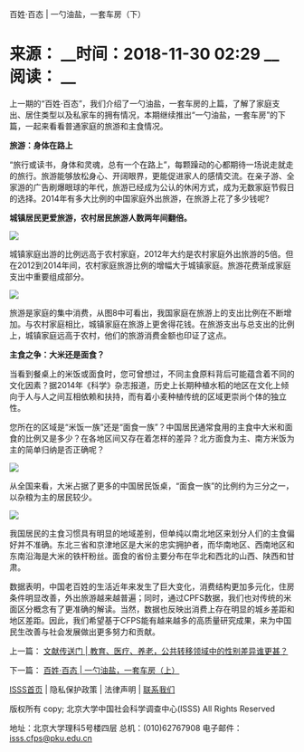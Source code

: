  百姓·百态 | 一勺油盐，一套车房（下）

# 来源： __时间：2018-11-30 02:29 __阅读： __

上一期的“百姓·百态”，我们介绍了一勺油盐，一套车房的上篇，了解了家庭支出、居住类型以及私家车的拥有情况，本期继续推出“一勺油盐，一套车房”的下篇，一起来看看普通家庭的旅游和主食情况。



**旅游：身体在路上**



“旅行或读书，身体和灵魂，总有一个在路上”，每颗躁动的心都期待一场说走就走的旅行。旅游能够放松身心、开阔眼界，更能促进家人的感情交流。在亲子游、全家游的广告刷爆眼球的年代，旅游已经成为公认的休闲方式，成为无数家庭节假日的选择。2014年有多大比例的中国家庭外出旅游，在旅游上花了多少钱呢?



**城镇居民更爱旅游，农村居民旅游人数两年间翻倍。**



![](../../images/content/2020-04/20200401102609023617.png)



城镇家庭出游的比例远高于农村家庭，2012年大约是农村家庭外出旅游的5倍。但在2012到2014年间，农村家庭旅游比例的增幅大于城镇家庭。旅游花费渐成家庭支出中重要组成部分。



![](../../images/content/2020-04/20200401102644959735.png)



旅游是家庭的集中消费，从图8中可看出，我国家庭在旅游上的支出比例在不断增加。与农村家庭相比，城镇家庭在旅游上更舍得花钱。在旅游支出与总支出的比例上，城镇家庭远高于农村，他们的旅游消费金额也印证了这点。



**主食之争：大米还是面食？**



当看到餐桌上的米饭或面食时，您可曾想过，不同主食原料背后可能蕴含着不同的文化因素？据2014年《科学》杂志报道，历史上长期种植水稻的地区在文化上倾向于人与人之间互相依赖和扶持，而有着小麦种植传统的区域更崇尚个体的独立性。



您所在的区域是“米饭一族”还是“面食一族”？中国居民通常食用的主食中大米和面食的比例又是多少？在各地区间又存在着怎样的差异？北方面食为主、南方米饭为主的简单归纳是否正确呢？



![](../../images/content/2020-04/20200401102724457876.png)



从全国来看，大米占据了更多的中国居民饭桌，“面食一族”的比例约为三分之一，以杂粮为主的居民较少。



![](../../images/content/2020-04/20200401102804549968.png)



我国居民的主食习惯具有明显的地域差别，但单纯以南北地区来划分人们的主食偏好并不准确。东北三省和京津地区是大米的忠实拥护者，而华南地区、西南地区和东南沿海是大米的铁杆粉丝。面食的省份主要分布在华北和西北的山西、陕西和甘肃。



数据表明，中国老百姓的生活近年来发生了巨大变化，消费结构更加多元化，住房条件明显改善，外出旅游越来越普遍；同时，通过CPFS数据，我们也对传统的米面区分概念有了更准确的解读。当然，数据也反映出消费上存在明显的城乡差距和地区差距。因此，我们希望基于CFPS能有越来越多的高质量研究成果，来为中国民生改善与社会发展做出更多努力和贡献。



上一篇： [​文献传送门 | 教育、医疗、养老，公共转移领域中的性别差异谁更甚？](1295863.htm)

下一篇： [百姓·百态 | 一勺油盐，一套车房（上）](1295865.htm)

[ISSS首页](http://www.isss.pku.edu.cn/) | 隐私保护政策 | 法律声明 |
[联系我们](../../lxwm/index.htm)

版权所有 copy; 北京大学中国社会科学调查中心(ISSS) All Rights Reserved

地址：北京大学理科5号楼四层 总机：(010)62767908 电子邮件：isss.cfps@pku.edu.cn

